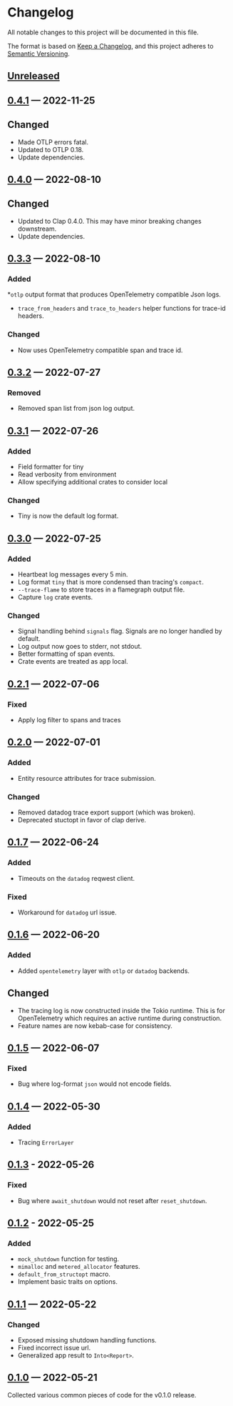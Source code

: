 # Changelog

All notable changes to this project will be documented in this file.

The format is based on [Keep a Changelog](https://keepachangelog.com/en/1.0.0/),
and this project adheres to [Semantic Versioning](https://semver.org/spec/v2.0.0.html).

<!-- Section names: Added, Changed, Deprecated, Removed, Fixed, Security -->

## [Unreleased]

## [0.4.1] — 2022-11-25

## Changed

* Made OTLP errors fatal.
* Updated to OTLP 0.18.
* Update dependencies.

## [0.4.0] — 2022-08-10

## Changed

* Updated to Clap 0.4.0. This may have minor breaking changes downstream.
* Update dependencies.

## [0.3.3] — 2022-08-10

### Added

*`otlp` output format that produces OpenTelemetry compatible Json logs.
* `trace_from_headers` and `trace_to_headers` helper functions for trace-id headers.

### Changed

* Now uses OpenTelemetry compatible span and trace id.

## [0.3.2] — 2022-07-27

### Removed

* Removed span list from json log output.

## [0.3.1] — 2022-07-26

### Added

* Field formatter for tiny
* Read verbosity from environment
* Allow specifying additional crates to consider local

### Changed

* Tiny is now the default log format.

## [0.3.0] — 2022-07-25

### Added

* Heartbeat log messages every 5 min.
* Log format `tiny` that is more condensed than tracing's `compact`.
* `--trace-flame` to store traces in a flamegraph output file.
* Capture `log` crate events.

### Changed

* Signal handling behind `signals` flag. Signals are no longer handled by default.
* Log output now goes to stderr, not stdout.
* Better formatting of span events.
* Crate events are treated as app local.

## [0.2.1] — 2022-07-06

### Fixed

* Apply log filter to spans and traces

## [0.2.0] — 2022-07-01

### Added

* Entity resource attributes for trace submission.

### Changed

* Removed datadog trace export support (which was broken).
* Deprecated stuctopt in favor of clap derive.

## [0.1.7] — 2022-06-24

### Added

* Timeouts on the `datadog` reqwest client.

### Fixed

* Workaround for `datadog` url issue.

## [0.1.6] — 2022-06-20

### Added

* Added `opentelemetry` layer with `otlp` or `datadog` backends.

## Changed

* The tracing log is now constructed inside the Tokio runtime. This is for OpenTelemetry which requires an active runtime during construction.
* Feature names are now kebab-case for consistency.

## [0.1.5] — 2022-06-07

### Fixed

* Bug where log-format `json` would not encode fields.

## [0.1.4] — 2022-05-30

### Added

* Tracing `ErrorLayer`

## [0.1.3] - 2022-05-26

### Fixed

* Bug where `await_shutdown` would not reset after `reset_shutdown`.

## [0.1.2] - 2022-05-25

### Added

* `mock_shutdown` function for testing.
* `mimalloc` and `metered_allocator` features.
* `default_from_structopt` macro.
* Implement basic traits on options.

## [0.1.1] — 2022-05-22

### Changed

* Exposed missing shutdown handling functions.
* Fixed incorrect issue url.
* Generalized app result to `Into<Report>`.

## [0.1.0] — 2022-05-21

Collected various common pieces of code for the v0.1.0 release.

<!-- links to version -->

[unreleased]: https://github.com/recmo/cli-batteries/compare/v0.4.1...HEAD
[0.4.1]: https://github.com/recmo/cli-batteries/releases/tag/v0.4.1
[0.4.0]: https://github.com/recmo/cli-batteries/releases/tag/v0.4.0
[0.3.3]: https://github.com/recmo/cli-batteries/releases/tag/v0.3.3
[0.3.2]: https://github.com/recmo/cli-batteries/releases/tag/v0.3.2
[0.3.1]: https://github.com/recmo/cli-batteries/releases/tag/v0.3.1
[0.3.0]: https://github.com/recmo/cli-batteries/releases/tag/v0.3.0
[0.2.1]: https://github.com/recmo/cli-batteries/releases/tag/v0.2.1
[0.2.0]: https://github.com/recmo/cli-batteries/releases/tag/v0.2.0
[0.1.7]: https://github.com/recmo/cli-batteries/releases/tag/v0.1.7
[0.1.6]: https://github.com/recmo/cli-batteries/releases/tag/v0.1.6
[0.1.5]: https://github.com/recmo/cli-batteries/releases/tag/v0.1.5
[0.1.4]: https://github.com/recmo/cli-batteries/releases/tag/v0.1.4
[0.1.3]: https://github.com/recmo/cli-batteries/releases/tag/v0.1.3
[0.1.2]: https://github.com/recmo/cli-batteries/releases/tag/v0.1.2
[0.1.1]: https://github.com/recmo/cli-batteries/releases/tag/v0.1.1
[0.1.0]: https://github.com/recmo/cli-batteries/releases/tag/v0.1.0
